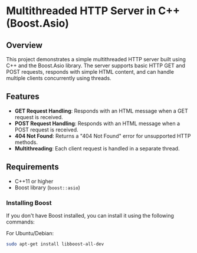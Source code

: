 # Multithreaded HTTP Server in C++ (Boost.Asio)

## Overview

This project demonstrates a simple multithreaded HTTP server built using C++ and the Boost.Asio library. The server supports basic HTTP GET and POST requests, responds with simple HTML content, and can handle multiple clients concurrently using threads.

## Features

- **GET Request Handling**: Responds with an HTML message when a GET request is received.
- **POST Request Handling**: Responds with an HTML message when a POST request is received.
- **404 Not Found**: Returns a "404 Not Found" error for unsupported HTTP methods.
- **Multithreading**: Each client request is handled in a separate thread.

## Requirements

- C++11 or higher
- Boost library (`boost::asio`)

### Installing Boost

If you don't have Boost installed, you can install it using the following commands:

For Ubuntu/Debian:
```bash
sudo apt-get install libboost-all-dev
